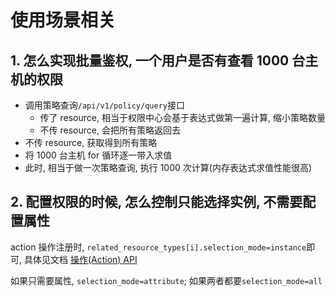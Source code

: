 # 使用场景相关

## 1. 怎么实现批量鉴权, 一个用户是否有查看 1000 台主机的权限 

- 调用策略查询`/api/v1/policy/query`接口
    - 传了 resource, 相当于权限中心会基于表达式做第一遍计算, 缩小策略数量
    - 不传 resource, 会把所有策略返回去
- 不传 resource, 获取得到所有策略
- 将 1000 台主机 for 循环逐一带入求值
- 此时, 相当于做一次策略查询, 执行 1000 次计算(内存表达式求值性能很高)

## 2. 配置权限的时候, 怎么控制只能选择实例, 不需要配置属性

action 操作注册时, `related_resource_types[i].selection_mode=instance`即可, 具体见文档  [操作(Action) API](../../../Reference/API/02-Model/13-Action.md)

如果只需要属性,  `selection_mode=attribute`; 如果两者都要`selection_mode=all`